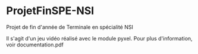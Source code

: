 # ProjetFinSPE-NSI
Projet de fin d'année de Terminale en spécialité NSI

Il s'agit d'un jeu vidéo réalisé avec le module pyxel.
Pour plus d'information, voir documentation.pdf
